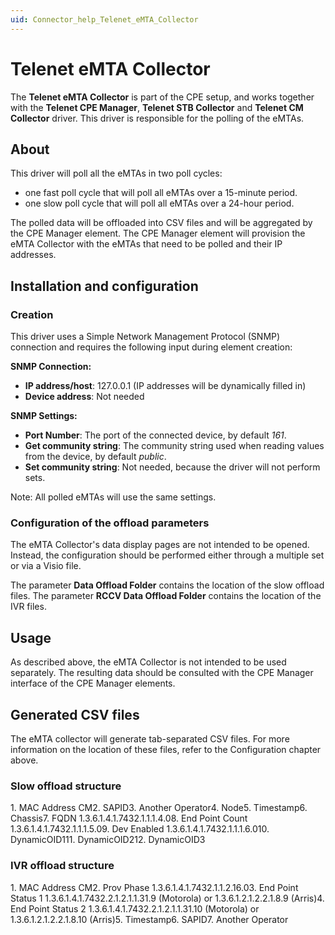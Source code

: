```yaml
---
uid: Connector_help_Telenet_eMTA_Collector
---
```


# Telenet eMTA Collector

The **Telenet eMTA Collector** is part of the CPE setup, and works together with the **Telenet CPE Manager**, **Telenet STB Collector** and **Telenet CM Collector** driver. This driver is responsible for the polling of the eMTAs.

## About

This driver will poll all the eMTAs in two poll cycles:

- one fast poll cycle that will poll all eMTAs over a 15-minute period.
- one slow poll cycle that will poll all eMTAs over a 24-hour period.

The polled data will be offloaded into CSV files and will be aggregated by the CPE Manager element. The CPE Manager element will provision the eMTA Collector with the eMTAs that need to be polled and their IP addresses.

## Installation and configuration

### Creation

This driver uses a Simple Network Management Protocol (SNMP) connection and requires the following input during element creation:

**SNMP Connection:**

- **IP address/host**: 127.0.0.1 (IP addresses will be dynamically filled in)
- **Device address**: Not needed

**SNMP Settings:**

- **Port Number**: The port of the connected device, by default *161*.
- **Get community string**: The community string used when reading values from the device, by default *public*.
- **Set community string**: Not needed, because the driver will not perform sets.

Note: All polled eMTAs will use the same settings.

### Configuration of the offload parameters

The eMTA Collector's data display pages are not intended to be opened. Instead, the configuration should be performed either through a multiple set or via a Visio file.

The parameter **Data Offload Folder** contains the location of the slow offload files. The parameter **RCCV Data Offload Folder** contains the location of the IVR files.

## Usage

As described above, the eMTA Collector is not intended to be used separately. The resulting data should be consulted with the CPE Manager interface of the CPE Manager elements.

## Generated CSV files

The eMTA collector will generate tab-separated CSV files. For more information on the location of these files, refer to the Configuration chapter above.

### Slow offload structure

1\. MAC Address CM2. SAPID3. Another Operator4. Node5. Timestamp6. Chassis7. FQDN 1.3.6.1.4.1.7432.1.1.1.4.08. End Point Count 1.3.6.1.4.1.7432.1.1.1.5.09. Dev Enabled 1.3.6.1.4.1.7432.1.1.1.6.010. DynamicOID111. DynamicOID212. DynamicOID3

### IVR offload structure

1\. MAC Address CM2. Prov Phase 1.3.6.1.4.1.7432.1.1.2.16.03. End Point Status 1 1.3.6.1.4.1.7432.2.1.2.1.1.31.9 (Motorola) or 1.3.6.1.2.1.2.2.1.8.9 (Arris)4. End Point Status 2 1.3.6.1.4.1.7432.2.1.2.1.1.31.10 (Motorola) or 1.3.6.1.2.1.2.2.1.8.10 (Arris)5. Timestamp6. SAPID7. Another Operator
